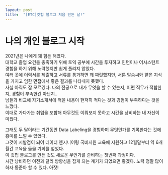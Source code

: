 ```yaml
---
layout: post
title:  "[ETC]깃헙 블로그 처음 만든 날!"
---
```


# 나의 개인 블로그 시작
 2021년은 나에게 꽤 힘든 해였다.  
 대학교 졸업 요건을 충족하기 위해 토익 공부에 시간을 투자하고 인턴이나 어시스턴트 경험을 하기 위해 노력했지만 쉽게 풀리지 않았다.  
 여러 곳에 이력서를 제출하고 서류를 통과하면 꽤 짜릿했지만, 서툰 말솜씨와 얕은 지식을 가지고 임한 면접에서 좋은 결과를 나타내지 못했다.  
 사실 아직도 잘 모르겠다. 나의 전공으로 내가 무엇을 할 수 있는지, 어떤 직무가 적합한지, 경험이 부족한건 아닌지..  
 남들과 비교해 자기소개서에 적을 내용이 현저히 적다는 것과 경험이 부족하다는 것을 느꼈다.  
 이대로 가다가는 취업을 포함해 아무것도 이뤄보지 못하고 시간을 낭비하는 내 자신이 미웠다.  
 
 그래도 두 달이라는 기간동안 Data Labeling을 경험하며 무엇인가를 기록한다는 것에 흥미를 느낄 수 있었다.  
 그것이 시발점이 되어 데이터 엔지니어링 국비지원 교육에 지원하고 12월말부터 약 6개월간 교육을 들을 기회를 얻었다.  
 이 깃헙 블로그를 만든 것도 새로운 무언가를 준비하는 첫번째 과정이다.  
 시간 낭비하던 이전과 달리 방향성을 잡게 되는 계기가 되었으면 좋겠다. 노력 정말 많이 하자 동준아 할 수 있다. 아잣!
